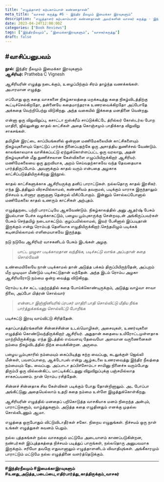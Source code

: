 ```yaml
---
title: "எழுத்தாளர் கற்பகாம்பாள் கண்ணதாசன்"
meta_title: "வாசகர் கருத்து #6 - இந்திர நீலமும் இமைக்கா இரவுகளும்"
description: "எழுத்தாளர் கற்பகாம்பாள் கண்ணதாசன் அவர்களின் வாசகர் கருத்து - இந்திர நீலமும் இமைக்கா இரவுகளும்"
date: 2023-04-24T12:00:00Z
categories: ["Book Reviews"]
tags: ["இந்திரநீலமும்", "இமைக்காஇரவுகளும்", "வாசகர்கருத்து"]
draft: false
---
```



## #வாசிப்பனுபவம்
**நூல்:** இந்திர நீலமும் இமைக்கா இரவுகளும்  
**ஆசிரியர்:** Pratheba C Vignesh

ஆசிரியரின் எழுத்து நடைக்கும், உழைப்பிற்கும் சிரம் தாழ்ந்த வணக்கங்கள். அபாரமான எழுத்து.

எப்போது ஒரு கதை வாசகனை நிகழ்காலத்தை மறக்கடித்து கதை நிகழ்விடத்திற்கு கூட்டிச்செல்கிறதோ, தன்னையே கதைமாந்தராக உணரவைக்கிறதோ அப்போதே அக்கதை வெற்றிபெற்று விடுகிறது. அந்த வகையில் இக்கதை மனதினை வென்றது.

என்னா ஒரு விறுவிறுப்பு, கசாட்டா ஐஸ்க்ரீம் சாப்டுக்கிட்டே த்ரில்லர் கோஸ்டர்ல போற மாதிரி, ஜில்லுன்னு காதல் காட்சிகள் அதை கொஞ்சமும் பாதிக்காத விறுவிறு சாகசங்கள்.

தமிழின் இரட்டை காப்பியங்களில் ஒன்றான மணிமேகலையின் காட்சிகளையும் நிகழ்வுகளையும் தொட்டுப் பார்க்க நினைப்பதற்கே ஒரு அசாத்திய துணிச்சல் வேண்டும். காலங்காலமாக வாசிக்கப்பட்டு ஏற்றுக்கொள்ளப்பட்ட ஒரு வரலாறு, அதன் நிகழ்வுகளின் மீது துணிச்சலான கேள்விகளை எழுப்பியிருக்கிறார் ஆசிரியர். மணிமேகலையை ஒரு துறவியாக, அறம் செய்வதற்காகவே வந்த தேவதையாக பார்த்திருப்போம். அவளுக்கும் காதல் வரும் என்பதை அழகாக காட்சிப்படுத்தியிருக்கிறது இந்நூல்.

காதல் காட்சிகளுக்காக ஆசிரியருக்கு தனிப் பாராட்டுகள். நல்லதொரு காதல் இரசிகர். எந்த இடத்திலும் விரசமில்லாமல், கண்ணியம் தவறாமல், படிக்கும் யாராக இருந்தாலும் நிச்சயம் உள்ளூர குளுகுளு தென்றல் வீசிப்போகும். இன்னும் சொல்லப்போனால் மணிமேகலை காதல் உணரும் காட்சிகள் அற்புதம்.

எழுத்துநடை பற்றி பாராட்டியே ஆகவேண்டும். நிகழ்காலத்தில் அனு ஆதர்ஷ் பேசும் இயல்பான பேச்சு வழக்காகட்டும், பழைய பூம்புகாருக்கு சென்றவுடன் அங்கிருப்பவர்கள் பேசும் செந்தமிழ் நடையாகட்டும். குழப்பமில்லாமல், இவர் பேசினால் இப்படிதான் இருக்கும் என்று ரொம்பத் தெளிவாக எழுதியிருக்கிறார்.செந்தமிழும் படிக்கக் கடினமில்லாமல் எளிமையாகவே இருந்தது.

நடு நடுவே ஆசிரியர் வாசகனிடம் பேசும் இடங்கள் அழகு. 

> *பாட்ட முழுசா படிக்காமதான வந்தீங்க, படிச்சுட்டு வாங்க அப்பதான் கதை சொல்வேன்*

உண்மையிலேயே நான் படிக்காமல் தான் அடுத்த பக்கம் திருப்பியிருந்தேன், அப்புறம் மீற முடியுமா மீண்டும் படிச்சுட்டுதான் வந்தேன். அந்த இடம் ரொம்ப அழகா ஆசிரியரோடு நம்மை ஒன்ற வைத்து விடுகிறது.

ரொம்ப உச்ச கட்ட பதற்றத்தில் கதை போய்க்கொண்டிருக்கும், அடுத்து வாழ்வா சாவா நிலை, அப்போ மித்ரன் சொல்வார்

> *என்னடா இஞ்ஜினியரிங் ப்ரபசர் மாதிரி பாதி சொல்லிட்டு மீதிய நீங்க பார்த்துக்கங்கனு சொல்லிட்டு போறீங்க*

படிச்சுட்டு இரவு வாய்விட்டு சிரித்தேன்.

கதாப்பாத்திரங்களின் சின்னச்சின்ன உடல்மொழிகள், அசைவுகள், உணர்வுகளை எழுத்தில் கொண்டுவந்திருக்கிறார் ஆசிரியர். அதுதான் கதையை உயிரோட்டமுள்ளதாக மாற்றியிருக்கிறது. எந்த இடத்தில் எவ்வளவு தேவையோ அளவான வருணைனைகள் நம்மை நிகழ்விடத்தில் நிற்க வைக்கின்றன. அருமை.

பழைய பூம்புகாரில் நம்மையும் கைப்பிடித்து சுற்ற வைப்பது, கடலுக்குள் ஜெல்லி மீன்கள், பவளப்பாறை, ஆக்டோபஸ் என்று ஆழ்கடலை உணரவைத்து இந்திர நீலத்தை நம்மையும் தேட வைப்பது. அப்பாடா தப்பிச்சோம்டா சாமினு நினைச்சு வரும்போது திரும்பி ஒரு வில்லன்கிட்ட மாட்டிக்கிட்டதுனு விறுவிறுப்புக்கு பஞ்சமில்லாத சாகசப்பயணம். நான் ரொம்ப ரசித்தேன்.

சின்னச் சின்னதாக சில கேள்விகள் படிக்கும் போது தோன்றினாலும். அட போப்பா அங்கிட்டுனு அதையெல்லாம் உதறி கதை நம்மை உள்ளே இழுத்துக்கொள்கிறது.

ஆசிரியரின் எழுத்தில் மனதைப் பறிகொடுத்த வாசகியாக மனம் நிறைந்த அன்பும், பாராட்டுகளும், வாழ்த்துகளும். அடுத்த கதை எழுதினதும் எனக்கு முதல்ல சொல்லிடணும் ஆமா.

எழுத்தை ஒருபோதும் விட்டுவிடாதீர்கள் சகோ. நிறைய எழுதுங்கள். நிச்சயம் ஒரு நாள் உங்கள் எழுத்துகள் கவனம் பெறும்.

நல்ல புத்தகங்கள் நல்ல வாசகனால் மட்டுமே அடையாளம் காணப்படுகின்றன, நண்பர்கள் இப்புத்தகத்தை நிச்சயம் படித்துப் பாருங்கள், நல்லதொரு அனுபவமாக இருக்கும். சரியோ தவறோ எதுவானாலும் எழுத்தாளனிடம் விவாதியுங்கள். அங்கீகாரமும் பாராட்டும் மட்டுமே நல்ல எழுத்தினை வளர்த்தெடுக்கும்.

---

**#இந்திரநீலமும் #இமைக்காஇரவுகளும்**  
**#உனது_அடுத்த_படைப்பை_எதிர்பார்த்து_காத்திருக்கும்_வாசகர்**
